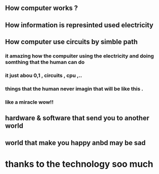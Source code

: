 ## How computer works ?
## How information is represinted used electricity 
## How computer use circuits by simble path

### it amazing how the compuiter using the electricity and doing somthing that the human can do 
### it just abou 0,1 , circuits , cpu ,..
### things that the human never imagin that will be like this .
### like a miracle wow!!
## hardware & software that send you to another world 
## world that make you happy anbd may be sad

# thanks to the technology soo much
